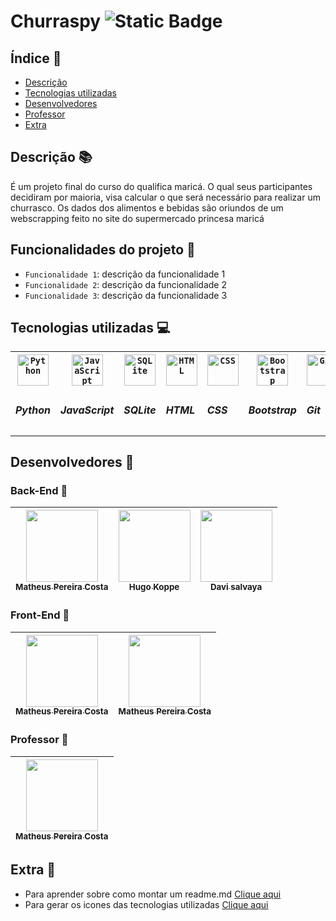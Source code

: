# Churraspy ![Static Badge](https://img.shields.io/badge/Status-em_desenvolvimento-orange)

## Índice :pushpin:

* [Descrição](#descrição-books)
* [Tecnologias utilizadas](#tecnologias-utilizadas-computer)
* [Desenvolvedores](#desenvolvedores-construction_worker)
* [Professor](#professor-raising_hand)
* [Extra](#extra-mag_right)


## Descrição :books:

É um projeto final do curso do qualifica maricá. O qual seus participantes decidiram por maioria, visa calcular o que será necessário para realizar um churrasco. Os dados dos alimentos e bebidas são oriundos de um webscrapping feito no site do supermercado princesa maricá

## Funcionalidades do projeto :hammer:

- `Funcionalidade 1`: descrição da funcionalidade 1
- `Funcionalidade 2`: descrição da funcionalidade 2
- `Funcionalidade 3`: descrição da funcionalidade 3


## Tecnologias utilizadas :computer:

<div>
    <table>
        <tr>
            <th><code><img width="50" src="https://raw.githubusercontent.com/marwin1991/profile-technology-icons/refs/heads/main/icons/python.png" alt="Python" title="Python"/></code></th>
            <th><code><img width="50" src="https://raw.githubusercontent.com/marwin1991/profile-technology-icons/refs/heads/main/icons/javascript.png" alt="JavaScript" title="JavaScript"/></code></th>
            <th><code><img width="50" src="https://raw.githubusercontent.com/marwin1991/profile-technology-icons/refs/heads/main/icons/sqlite.png" alt="SQLite" title="SQLite"/></code></th>
            <th><code><img width="50" src="https://raw.githubusercontent.com/marwin1991/profile-technology-icons/refs/heads/main/icons/html.png" alt="HTML" title="HTML"/></code></th>
            <th><code><img width="50" src="https://raw.githubusercontent.com/marwin1991/profile-technology-icons/refs/heads/main/icons/css.png" alt="CSS" title="CSS"/></code></th>
            <th><code><img width="50" src="https://raw.githubusercontent.com/marwin1991/profile-technology-icons/refs/heads/main/icons/bootstrap.png" alt="Bootstrap" title="Bootstrap"/></code></th>
            <th><code><img width="50" src="https://raw.githubusercontent.com/marwin1991/profile-technology-icons/refs/heads/main/icons/git.png" alt="Git" title="Git"/></code></th>
            <th><code><img width="50" src="https://raw.githubusercontent.com/marwin1991/profile-technology-icons/refs/heads/main/icons/github.png" alt="GitHub" title="GitHub"/></code></th>
        </tr>
        <tr>
            <td><h5>Python</h5></td>
            <td><h5>JavaScript</h5></td>
            <td><h5>SQLite</h5></td>
            <td><h5>HTML</h5></td>
            <td><h5>CSS</h5></td>
            <td><h5>Bootstrap</h5></td>
            <td><h5>Git</h5></td>
            <td><h5>GitHub</h5></td>
        </tr>
    </table>
</div>


## Desenvolvedores :construction_worker:

### Back-End :wrench:

| [<img loading="lazy" src="https://avatars.githubusercontent.com/matheus-costa-dev" width=115><br><sub>Matheus Pereira Costa</sub>](https://github.com/matheus-costa-dev) | [<img loading="lazy" src="https://avatars.githubusercontent.com/hugokoppe" width=115><br><sub>Hugo Koppe</sub>](https://github.com/hugokoppe) | [<img loading="lazy" src="https://avatars.githubusercontent.com/davisalvaya" width=115><br><sub>Davi salvaya</sub>](https://github.com/davisalvaya) 
| :---: | :---: | :---: | 

### Front-End :art:

| [<img loading="lazy" src="https://avatars.githubusercontent.com/matheus-costa-dev" width=115><br><sub>Matheus Pereira Costa</sub>](https://github.com/matheus-costa-dev) | [<img loading="lazy" src="https://avatars.githubusercontent.com/matheus-costa-dev" width=115><br><sub>Matheus Pereira Costa</sub>](https://github.com/matheus-costa-dev) 
| :---: | :---: | 

### Professor :raising_hand:

| [<img loading="lazy" src="https://avatars.githubusercontent.com/matheus-costa-dev" width=115><br><sub>Matheus Pereira Costa</sub>](https://github.com/matheus-costa-dev)
| :---: |

## Extra :mag_right:

- Para aprender sobre como montar um readme.md <a href="https://www.alura.com.br/artigos/escrever-bom-readme">Clique aqui</a>
- Para gerar os icones das tecnologias utilizadas <a href="https://marwin1991.github.io/profile-technology-icons/">Clique aqui</a> 
